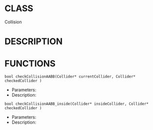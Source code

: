 # CLASS
Collision

# DESCRIPTION

# FUNCTIONS
`bool checkCollisionAABB(Collider* currentCollider, Collider* checkedCollider )`
- Parameters:
- Description: 

`bool checkCollisionAABB_inside(Collider* insideCollider, Collider* checkedCollider )`
- Parameters:
- Description: 